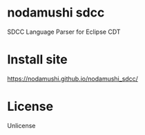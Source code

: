 # nodamushi sdcc

SDCC Language Parser for Eclipse CDT

# Install site

https://nodamushi.github.io/nodamushi_sdcc/

# License

Unlicense

